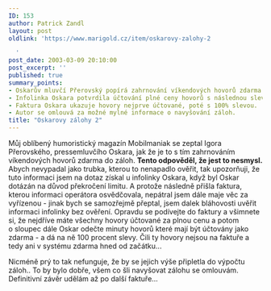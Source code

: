 ```yaml
---
ID: 153
author: Patrick Zandl
layout: post
oldlink: 'https://www.marigold.cz/item/oskarovy-zalohy-2

  '
post_date: 2003-03-09 20:10:00
post_excerpt: ''
published: true
summary_points:
- Oskarův mluvčí Přerovský popírá zahrnování víkendových hovorů zdarma do záloh.
- Infolinka Oskara potvrdila účtování plné ceny hovorů s následnou slevou.
- Faktura Oskara ukazuje hovory nejprve účtované, poté s 100% slevou.
- Autor se omlouvá za možné mylné informace o navyšování záloh.
title: "Oskarovy zálohy 2"
---
```


<p>
Můj oblíbený humoristický magazín Mobilmaniak se zeptal Igora Přerovského, pressemluvčího Oskara, jak že je to s tím zahrnováním víkendových hovorů zdarma do záloh. <STRONG>Tento odpověděl, že jest to nesmysl.</STRONG> Abych nevypadal jako trubka, kterou to nenapadlo ověřit, tak upozorňuji, že tuto informaci jsem na dotaz získal u infolinky Oskara, když byl Oskar dotázán na důvod překročení limitu. A protože následně přišla faktura, kterou informaci operátora osvědčovala, nepátral jsem dále maje věc za vyřízenou - jinak bych se samozřejmě přeptal, jsem dalek bláhovosti uvěřit informaci infolinky bez ověření. Opravdu se podívejte do faktury a všimnete si, že nejdříve máte všechny hovory účtované za plnou cenu a potom o&#160;sloupec dále Oskar odečte minuty hovorů které mají být účtovány jako zdarma - a dá na ně 100 procent slevy. Čili ty hovory nejsou na faktuře a tedy ani v systému zdarma hned od začátku...</p>

<p>
Nicméně prý to tak nefunguje, že by se jejich výše připletla do výpočtu záloh.. To by bylo dobře, všem co šli navyšovat zálohu se omlouvám. Definitivní závěr udělám až po další faktuře...</p>